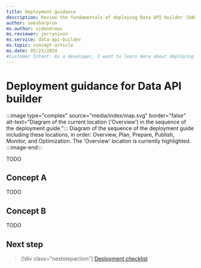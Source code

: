 ```yaml
---
title: Deployment guidance
description: Review the fundamentals of deploying Data API builder (DAB) to Azure services or a self-hosted solution.
author: seesharprun
ms.author: sidandrews
ms.reviewer: jerrynixon
ms.service: data-api-builder
ms.topic: concept-article
ms.date: 05/23/2024
#Customer Intent: As a developer, I want to learn more about deploying DAB, so that I can determine the best option for my workload.
---
```


# Deployment guidance for Data API builder

:::image type="complex" source="media/index/map.svg" border="false" alt-text="Diagram of the current location ('Overview') in the sequence of the deployment guide.":::
Diagram of the sequence of the deployment guide including these locations, in order: Overview, Plan, Prepare, Publish, Monitor, and Optimization. The 'Overview' location is currently highlighted.
:::image-end:::

TODO

## Concept A

TODO

## Concept B

TODO

## Next step

> [!div class="nextstepaction"]
> [Deployment checklist](checklist.md)

